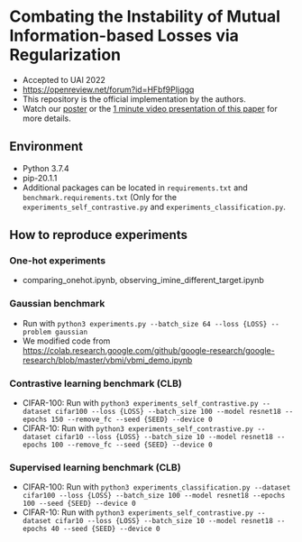 # Combating the Instability of Mutual Information-based Losses via Regularization
- Accepted to UAI 2022
- https://openreview.net/forum?id=HFbf9PIjqgq
- This repository is the official implementation by the authors.
- Watch our [poster](./poster_choi_500.pdf) or the [1 minute video presentation of this paper](./presentation_choi_500.mp4) for more details.


## Environment
- Python 3.7.4
- pip-20.1.1
- Additional packages can be located in `requirements.txt` and `benchmark.requirements.txt` (Only for the `experiments_self_contrastive.py` and `experiments_classification.py`.

## How to reproduce experiments
### One-hot experiments
- comparing_onehot.ipynb, observing_imine_different_target.ipynb
### Gaussian benchmark
- Run with `python3 experiments.py --batch_size 64 --loss {LOSS} --problem gaussian`
- We modified code from https://colab.research.google.com/github/google-research/google-research/blob/master/vbmi/vbmi_demo.ipynb
### Contrastive learning benchmark (CLB)
- CIFAR-100: Run with `python3 experiments_self_contrastive.py --dataset cifar100 --loss {LOSS} --batch_size 100 --model resnet18 --epochs 150 --remove_fc --seed {SEED} --device 0`
- CIFAR-10: Run with `python3 experiments_self_contrastive.py --dataset cifar10 --loss {LOSS} --batch_size 10 --model resnet18 --epochs 100 --remove_fc --seed {SEED} --device 0`
### Supervised learning benchmark (CLB)
- CIFAR-100: Run with `python3 experiments_classification.py --dataset cifar100 --loss {LOSS} --batch_size 100 --model resnet18 --epochs 100 --seed {SEED} --device 0`
- CIFAR-10: Run with `python3 experiments_self_contrastive.py --dataset cifar10 --loss {LOSS} --batch_size 10 --model resnet18 --epochs 40 --seed {SEED} --device 0`
